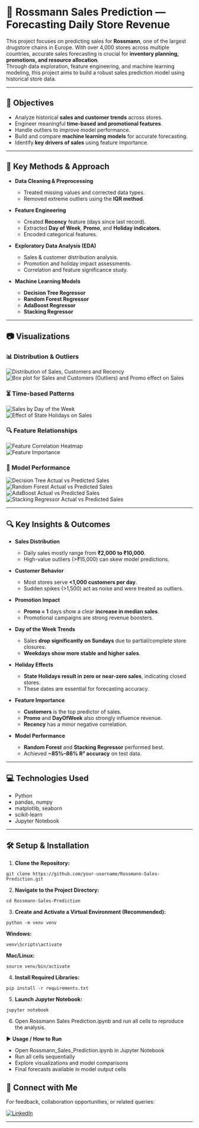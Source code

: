 # 🛒 Rossmann Sales Prediction — Forecasting Daily Store Revenue

This project focuses on predicting sales for **Rossmann**, one of the largest drugstore chains in Europe. With over 4,000 stores across multiple countries, accurate sales forecasting is crucial for **inventory planning, promotions, and resource allocation**.  
Through data exploration, feature engineering, and machine learning modeling, this project aims to build a robust sales prediction model using historical store data.

---

## 🧪 Objectives

- Analyze historical **sales and customer trends** across stores.
- Engineer meaningful **time-based and promotional features**.
- Handle outliers to improve model performance.
- Build and compare **machine learning models** for accurate forecasting.
- Identify **key drivers of sales** using feature importance.

---

## 📌 Key Methods & Approach

- **Data Cleaning & Preprocessing**
  - Treated missing values and corrected data types.
  - Removed extreme outliers using the **IQR method**.

- **Feature Engineering**
  - Created **Recency** feature (days since last record).
  - Extracted **Day of Week**, **Promo**, and **Holiday indicators**.
  - Encoded categorical features.

- **Exploratory Data Analysis (EDA)**
  - Sales & customer distribution analysis.
  - Promotion and holiday impact assessments.
  - Correlation and feature significance study.

- **Machine Learning Models**
  - **Decision Tree Regressor**
  - **Random Forest Regressor**
  - **AdaBoost Regressor**
  - **Stacking Regressor**

---

## 📷 Visualizations

### 📊 Distribution & Outliers
![Distribution of Sales, Customers and Recency](images/Distribution%20of%20Sales%2C%20Customers%20and%20Recency.png)  
![Box plot for Sales and Customers (Outliers) and Promo effect on Sales](images/Box%20plot%20for%20Sales%20and%20Customers%20%28Outliers%29%20and%20Promo%20effect%20on%20Sales.png)

### ⏳ Time-based Patterns
![Sales by Day of the Week](images/Sales%20by%20Day%20of%20the%20Week.png)  
![Effect of State Holidays on Sales](images/Effect%20of%20State%20Holidays%20on%20Sales.png)

### 🔍 Feature Relationships
![Feature Correlation Heatmap](images/Feature%20Correlation%20Heatmap.png)  
![Feature Importance](images/Feature%20Importance.png)

### 🤖 Model Performance
![Decision Tree Actual vs Predicted Sales](images/Decision%20Tree%20Actual%20vs%20Predicted%20Sales.png)  
![Random Forest Actual vs Predicted Sales](images/Random%20Forest%20Actual%20vs%20Predicted%20Sales.png)  
![AdaBoost Actual vs Predicted Sales](images/AdaBoost%20Actual%20vs%20Predicted%20Sales.png)  
![Stacking Regressor Actual vs Predicted Sales](images/Stacking%20Regressor%20Actual%20vs%20Predicted%20Sales.png)

---

## 🔍 Key Insights & Outcomes

- **Sales Distribution**
  - Daily sales mostly range from **₹2,000 to ₹10,000**.
  - High-value outliers (>₹15,000) can skew model predictions.

- **Customer Behavior**
  - Most stores serve **<1,000 customers per day**.
  - Sudden spikes (>1,500) act as noise and were treated as outliers.

- **Promotion Impact**
  - **Promo = 1** days show a clear **increase in median sales**.
  - Promotional campaigns are strong revenue boosters.

- **Day of the Week Trends**
  - Sales **drop significantly on Sundays** due to partial/complete store closures.
  - **Weekdays show more stable and higher sales**.

- **Holiday Effects**
  - **State Holidays result in zero or near-zero sales**, indicating closed stores.
  - These dates are essential for forecasting accuracy.

- **Feature Importance**
  - **Customers** is the top predictor of sales.
  - **Promo** and **DayOfWeek** also strongly influence revenue.
  - **Recency** has a minor negative correlation.

- **Model Performance**
  - **Random Forest** and **Stacking Regressor** performed best.
  - Achieved **~85%–86% R² accuracy** on test data.

---

## 💻 Technologies Used

- Python  
- pandas, numpy  
- matplotlib, seaborn  
- scikit-learn  
- Jupyter Notebook  

---

## 🛠 Setup & Installation

1. **Clone the Repository:**  
```
git clone https://github.com/your-username/Rossmann-Sales-Prediction.git

```
2. **Navigate to the Project Directory:**
```
cd Rossmann-Sales-Prediction
```
3. **Create and Activate a Virtual Environment (Recommended):**
```
python -m venv venv
```
**Windows:**
```
venv\Scripts\activate
```
**Mac/Linux:**
```
source venv/bin/activate
```
4. **Install Required Libraries:**
```
pip install -r requirements.txt
```
5. **Launch Jupyter Notebook:**
```
jupyter notebook
```
6. Open Rossmann Sales Prediction.ipynb and run all cells to reproduce the analysis.

▶️ **Usage / How to Run**

- Open Rossmann_Sales_Prediction.ipynb in Jupyter Notebook
- Run all cells sequentially
- Explore visualizations and model comparisons
- Final forecasts available in model output cells

## 🔗 **Connect with Me**

For feedback, collaboration opportunities, or related queries:

[![LinkedIn](https://img.shields.io/badge/LinkedIn-Profile-blue?logo=linkedin)](https://www.linkedin.com/in/indu-r-3a3767170/)

---
   
